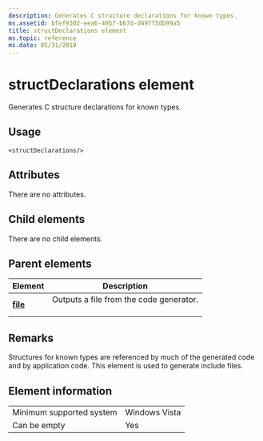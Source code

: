 ```yaml
---
description: Generates C structure declarations for known types.
ms.assetid: bfef9302-eea6-4957-b67d-d497f5db99a5
title: structDeclarations element
ms.topic: reference
ms.date: 05/31/2018
---
```


# structDeclarations element

Generates C structure declarations for known types.

## Usage

``` syntax
<structDeclarations/>
```

## Attributes

There are no attributes.

## Child elements

There are no child elements.

## Parent elements



| Element                         | Description                                                    |
|---------------------------------|----------------------------------------------------------------|
| [**file**](file.md)<br/> | Outputs a file from the code generator.<br/> <br/> |



## Remarks

Structures for known types are referenced by much of the generated code and by application code. This element is used to generate include files.

## Element information



|                                     |               |
|-------------------------------------|---------------|
| Minimum supported system<br/> | Windows Vista |
| Can be empty                        | Yes           |



 

 




